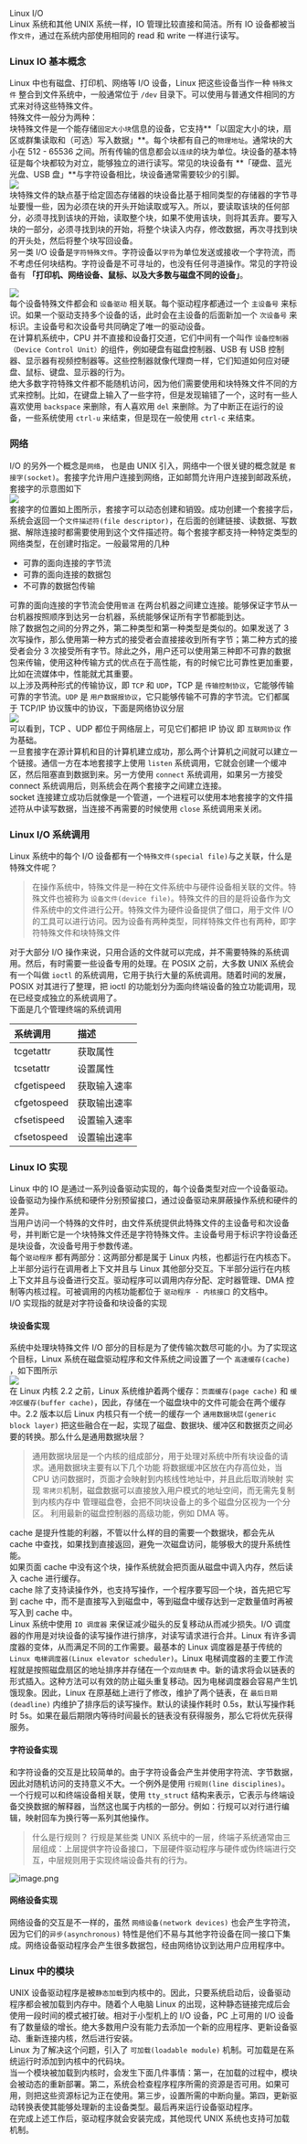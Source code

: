 Linux I/O<br />Linux 系统和其他 UNIX 系统一样，IO 管理比较直接和简洁。所有 IO 设备都被当作`文件`，通过在系统内部使用相同的 read 和 write 一样进行读写。
<a name="zwjd7"></a>
### Linux IO 基本概念
Linux 中也有磁盘、打印机、网络等 I/O 设备，Linux 把这些设备当作一种 `特殊文件` 整合到文件系统中，一般通常位于 `/dev` 目录下。可以使用与普通文件相同的方式来对待这些特殊文件。<br />特殊文件一般分为两种：<br />块特殊文件是一个能存储`固定大小块`信息的设备，它支持**「以固定大小的块，扇区或群集读取和（可选）写入数据」**。每个块都有自己的`物理地址`。通常块的大小在 512 - 65536 之间。所有传输的信息都会以`连续`的块为单位。块设备的基本特征是每个块都较为对立，能够独立的进行读写。常见的块设备有 **「硬盘、蓝光光盘、USB 盘」**与字符设备相比，块设备通常需要较少的引脚。<br />![](https://cdn.nlark.com/yuque/0/2020/png/396745/1602659002691-c089bb1a-bbf8-40e3-8f14-3ead4a1c9a96.png#align=left&display=inline&height=377&originHeight=377&originWidth=1080&size=0&status=done&style=shadow&width=1080)<br />块特殊文件的缺点基于给定固态存储器的块设备比基于相同类型的存储器的字节寻址要慢一些，因为必须在块的开头开始读取或写入。所以，要读取该块的任何部分，必须寻找到该块的开始，读取整个块，如果不使用该块，则将其丢弃。要写入块的一部分，必须寻找到块的开始，将整个块读入内存，修改数据，再次寻找到块的开头处，然后将整个块写回设备。<br />另一类 I/O 设备是`字符特殊文件`。字符设备以`字符`为单位发送或接收一个字符流，而不考虑任何块结构。字符设备是不可寻址的，也没有任何寻道操作。常见的字符设备有 **「打印机、网络设备、鼠标、以及大多数与磁盘不同的设备」**。

![](https://cdn.nlark.com/yuque/0/2020/png/396745/1602659002676-4d7b9cc6-253f-41af-9409-3aec402c07c0.png#align=left&display=inline&height=499&originHeight=499&originWidth=1080&size=0&status=done&style=shadow&width=1080)<br />每个设备特殊文件都会和 `设备驱动` 相关联。每个驱动程序都通过一个 `主设备号` 来标识。如果一个驱动支持多个设备的话，此时会在主设备的后面新加一个 `次设备号` 来标识。主设备号和次设备号共同确定了唯一的驱动设备。<br />在计算机系统中，CPU 并不直接和设备打交道，它们中间有一个叫作 `设备控制器（Device Control Unit）`的组件，例如硬盘有磁盘控制器、USB 有 USB 控制器、显示器有视频控制器等。这些控制器就像代理商一样，它们知道如何应对硬盘、鼠标、键盘、显示器的行为。<br />绝大多数字符特殊文件都不能随机访问，因为他们需要使用和块特殊文件不同的方式来控制。比如，在键盘上输入了一些字符，但是发现输错了一个，这时有一些人喜欢使用 `backspace` 来删除，有人喜欢用 `del` 来删除。为了中断正在运行的设备，一些系统使用 `ctrl-u` 来结束，但是现在一般使用 `ctrl-c` 来结束。
<a name="OkBsL"></a>
### 网络
I/O 的另外一个概念是`网络`， 也是由 UNIX 引入，网络中一个很关键的概念就是 `套接字(socket)`。套接字允许用户连接到网络，正如邮筒允许用户连接到邮政系统，套接字的示意图如下<br />![](https://cdn.nlark.com/yuque/0/2020/png/396745/1602659002705-0a33c27f-9ea5-4f4d-99ac-6c7513a8cf3c.png#align=left&display=inline&height=456&originHeight=456&originWidth=1080&size=0&status=done&style=shadow&width=1080)<br />套接字的位置如上图所示，套接字可以动态创建和销毁。成功创建一个套接字后，系统会返回一个`文件描述符(file descriptor)`，在后面的创建链接、读数据、写数据、解除连接时都需要使用到这个文件描述符。每个套接字都支持一种特定类型的网络类型，在创建时指定。一般最常用的几种

- 可靠的面向连接的字节流
- 可靠的面向连接的数据包
- 不可靠的数据包传输

可靠的面向连接的字节流会使用`管道` 在两台机器之间建立连接。能够保证字节从一台机器按照顺序到达另一台机器，系统能够保证所有字节都能到达。<br />除了数据包之间的分界之外，第二种类型和第一种类型是类似的。如果发送了 3 次写操作，那么使用第一种方式的接受者会直接接收到所有字节；第二种方式的接受者会分 3 次接受所有字节。除此之外，用户还可以使用第三种即不可靠的数据包来传输，使用这种传输方式的优点在于高性能，有的时候它比可靠性更加重要，比如在流媒体中，性能就尤其重要。<br />以上涉及两种形式的传输协议，即 `TCP` 和 `UDP`，TCP 是 `传输控制协议`，它能够传输可靠的字节流。`UDP` 是 `用户数据报协议`，它只能够传输不可靠的字节流。它们都属于 TCP/IP 协议簇中的协议，下面是网络协议分层<br />![](https://cdn.nlark.com/yuque/0/2020/png/396745/1602659002675-725b45fa-9807-4dd7-850e-2c402a36f607.png#align=left&display=inline&height=470&originHeight=470&originWidth=822&size=0&status=done&style=shadow&width=822)<br />可以看到，TCP 、UDP 都位于网络层上，可见它们都把 IP 协议 即 `互联网协议` 作为基础。<br />一旦套接字在源计算机和目的计算机建立成功，那么两个计算机之间就可以建立一个链接。通信一方在本地套接字上使用 `listen` 系统调用，它就会创建一个缓冲区，然后阻塞直到数据到来。另一方使用 `connect` 系统调用，如果另一方接受 connect 系统调用后，则系统会在两个套接字之间建立连接。<br />socket 连接建立成功后就像是一个管道，一个进程可以使用本地套接字的文件描述符从中读写数据，当连接不再需要的时候使用 `close` 系统调用来关闭。
<a name="GaJaD"></a>
### Linux I/O 系统调用
Linux 系统中的每个 I/O 设备都有一个`特殊文件(special file)`与之关联，什么是特殊文件呢？
> 在操作系统中，特殊文件是一种在文件系统中与硬件设备相关联的文件。特殊文件也被称为 `设备文件(device file)`。特殊文件的目的是将设备作为文件系统中的文件进行公开。特殊文件为硬件设备提供了借口，用于文件 I/O 的工具可以进行访问。因为设备有两种类型，同样特殊文件也有两种，即字符特殊文件和块特殊文件

对于大部分 I/O 操作来说，只用合适的文件就可以完成，并不需要特殊的系统调用。然后，有时需要一些设备专用的处理。在 POSIX 之前，大多数 UNIX 系统会有一个叫做 `ioctl` 的系统调用，它用于执行大量的系统调用。随着时间的发展，POSIX 对其进行了整理，把 ioctl 的功能划分为面向终端设备的独立功能调用，现在已经变成独立的系统调用了。<br />下面是几个管理终端的系统调用

| 系统调用 | 描述 |
| :--- | :--- |
| tcgetattr | 获取属性 |
| tcsetattr | 设置属性 |
| cfgetispeed | 获取输入速率 |
| cfgetospeed | 获取输出速率 |
| cfsetispeed | 设置输入速率 |
| cfsetospeed | 设置输出速率 |

<a name="ja7wk"></a>
### Linux IO 实现
Linux 中的 IO 是通过一系列设备驱动实现的，每个设备类型对应一个设备驱动。设备驱动为操作系统和硬件分别预留接口，通过设备驱动来屏蔽操作系统和硬件的差异。<br />当用户访问一个特殊的文件时，由文件系统提供此特殊文件的主设备号和次设备号，并判断它是一个块特殊文件还是字符特殊文件。主设备号用于标识字符设备还是块设备，次设备号用于参数传递。<br />每个`驱动程序` 都有两部分：这两部分都是属于 Linux 内核，也都运行在内核态下。上半部分运行在调用者上下文并且与 Linux 其他部分交互。下半部分运行在内核上下文并且与设备进行交互。驱动程序可以调用内存分配、定时器管理、DMA 控制等内核过程。可被调用的内核功能都位于 `驱动程序 - 内核接口` 的文档中。<br />I/O 实现指的就是对字符设备和块设备的实现
<a name="c5b7j"></a>
#### 块设备实现
系统中处理块特殊文件 I/O 部分的目标是为了使传输次数尽可能的小。为了实现这个目标，Linux 系统在磁盘驱动程序和文件系统之间设置了一个 `高速缓存(cache)` ，如下图所示<br />![](https://cdn.nlark.com/yuque/0/2020/png/396745/1602659002695-bfa13410-e877-4cf8-84f0-56b782083349.png#align=left&display=inline&height=721&originHeight=721&originWidth=1080&size=0&status=done&style=shadow&width=1080)<br />在 Linux 内核 2.2 之前，Linux 系统维护着两个缓存：`页面缓存(page cache)` 和 `缓冲区缓存(buffer cache)`，因此，存储在一个磁盘块中的文件可能会在两个缓存中。2.2 版本以后 Linux 内核只有一个统一的缓存一个 `通用数据块层(generic block layer)` 把这些融合在一起，实现了磁盘、数据块、缓冲区和数据页之间必要的转换。那么什么是通用数据块层？
> 通用数据块层是一个内核的组成部分，用于处理对系统中所有块设备的请求。通用数据块主要有以下几个功能
> 将数据缓冲区放在内存高位处，当 CPU 访问数据时，页面才会映射到内核线性地址中，并且此后取消映射
> 实现 `零拷贝`机制，磁盘数据可以直接放入用户模式的地址空间，而无需先复制到内核内存中
> 管理磁盘卷，会把不同块设备上的多个磁盘分区视为一个分区。
> 利用最新的磁盘控制器的高级功能，例如 DMA 等。

cache 是提升性能的利器，不管以什么样的目的需要一个数据块，都会先从 cache 中查找，如果找到直接返回，避免一次磁盘访问，能够极大的提升系统性能。<br />如果页面 cache 中没有这个块，操作系统就会把页面从磁盘中调入内存，然后读入 cache 进行缓存。<br />cache 除了支持读操作外，也支持写操作，一个程序要写回一个块，首先把它写到 cache 中，而不是直接写入到磁盘中，等到磁盘中缓存达到一定数量值时再被写入到 cache 中。<br />Linux 系统中使用 `IO 调度器` 来保证减少磁头的反复移动从而减少损失。I/O 调度器的作用是对块设备的读写操作进行排序，对读写请求进行合并。Linux 有许多调度器的变体，从而满足不同的工作需要。最基本的 Linux 调度器是基于传统的 `Linux 电梯调度器(Linux elevator scheduler)`。Linux 电梯调度器的主要工作流程就是按照磁盘扇区的地址排序并存储在一个`双向链表` 中。新的请求将会以链表的形式插入。这种方法可以有效的防止磁头重复移动。因为电梯调度器会容易产生饥饿现象。因此，Linux 在原基础上进行了修改，维护了两个链表，在 `最后日期(deadline)` 内维护了排序后的读写操作。默认的读操作耗时 0.5s，默认写操作耗时 5s。如果在最后期限内等待时间最长的链表没有获得服务，那么它将优先获得服务。
<a name="WLE3s"></a>
#### 字符设备实现
和字符设备的交互是比较简单的。由于字符设备会产生并使用字符流、字节数据，因此对随机访问的支持意义不大。一个例外是使用 `行规则(line disciplines)`。一个行规可以和终端设备相关联，使用 `tty_struct` 结构来表示，它表示与终端设备交换数据的解释器，当然这也属于内核的一部分。例如：行规可以对行进行编辑，映射回车为换行等一系列其他操作。
> 什么是行规则？
> 行规是某些类 UNIX 系统中的一层，终端子系统通常由三层组成：上层提供字符设备接口，下层硬件驱动程序与硬件或伪终端进行交互，中层规则用于实现终端设备共有的行为。

![image.png](https://cdn.nlark.com/yuque/0/2020/png/396745/1602659092452-8c14bef3-caf3-4c39-a31d-33bb0de2c4a2.png#align=left&display=inline&height=309&originHeight=926&originWidth=950&size=73608&status=done&style=shadow&width=316.6666666666667)
<a name="AFCcU"></a>
#### 网络设备实现
网络设备的交互是不一样的，虽然 `网络设备(network devices)` 也会产生字符流，因为它们的`异步(asynchronous)` 特性是他们不易与其他字符设备在同一接口下集成。网络设备驱动程序会产生很多数据包，经由网络协议到达用户应用程序中。
<a name="tKvGI"></a>
### Linux 中的模块
UNIX 设备驱动程序是被`静态加载`到内核中的。因此，只要系统启动后，设备驱动程序都会被加载到内存中。随着个人电脑 Linux 的出现，这种静态链接完成后会使用一段时间的模式被打破。相对于小型机上的 I/O 设备，PC 上可用的 I/O 设备有了数量级的增长。绝大多数用户没有能力去添加一个新的应用程序、更新设备驱动、重新连接内核，然后进行安装。<br />Linux 为了解决这个问题，引入了 `可加载(loadable module)` 机制。可加载是在系统运行时添加到内核中的代码块。<br />当一个模块被加载到内核时，会发生下面几件事情：第一，在加载的过程中，模块会被动态的重新部署。第二，系统会检查程序程序所需的资源是否可用。如果可用，则把这些资源标记为正在使用。第三步，设置所需的中断向量。第四，更新驱动转换表使其能够处理新的主设备类型。最后再来运行设备驱动程序。<br />在完成上述工作后，驱动程序就会安装完成，其他现代 UNIX 系统也支持可加载机制。
